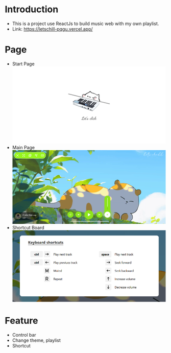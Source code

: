 # **Introduction**

-   This is a project use ReactJs to build music web with my own playlist.
-   Link: https://letschill-pqgu.vercel.app/

# **Page**

-   Start Page
    ![Start](/src/assets/readme/startPage.png)
-   Main Page
    ![Main](/src/assets/readme/mainPage.png)
-   Shortcut Board
    ![Shortcuts](/src/assets/readme/shortcutBoard.png)

# **Feature**

-   Control bar
-   Change theme, playlist
-   Shortcut
